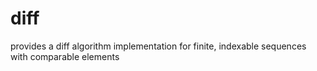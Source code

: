 # diff
provides a diff algorithm implementation for finite, indexable sequences with comparable elements
